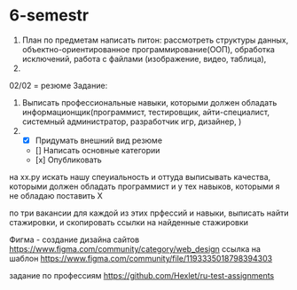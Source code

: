 # 6-semestr
1. План по предметам
написать питон: рассмотреть структуры данных, объектно-ориентированное программирование(ООП), обработка исключений, работа с файлами (изображение, видео, таблица), 
2. 
02/02 = резюме
Задание:
1. Выписать профессиональные навыки, которыми должен обладать информационщик(программист, тестировщик, айти-специалист, системный администратор, разработчик игр, дизайнер, )
2.  -[x]  Придумать внешний вид резюме
    - [] Написать основные категории
    - [х] Опубликовать

на хх.ру искать нашу спеуиальность и оттуда выписывать качества, которыми должен обладать программист 
и у тех навыков, которыми я не обладаю поставить Х


по три вакансии для каждой из этих прфессий и навыки, выписать
найти стажировки, и скопировать ссылки на найденные стажировки


Фигма - создание дизайна сайтов
https://www.figma.com/community/category/web_design
ссылка на шаблон
https://www.figma.com/community/file/1193335018798394303

задание по профессиям
https://github.com/Hexlet/ru-test-assignments
